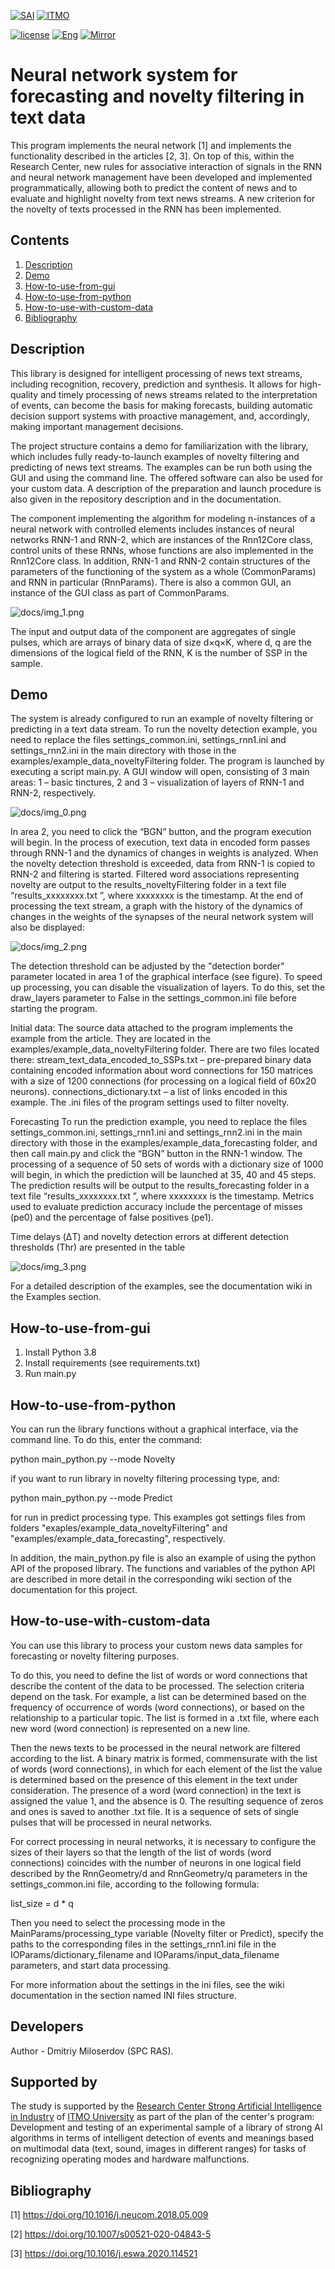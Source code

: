 [![SAI](https://github.com/ITMO-NSS-team/open-source-ops/blob/master/badges/SAI_badge_flat.svg)](https://sai.itmo.ru/)
[![ITMO](https://github.com/ITMO-NSS-team/open-source-ops/blob/master/badges/ITMO_badge_flat.svg)](https://en.itmo.ru/en/)

[![license](https://img.shields.io/github/license/dmmil/rnn_text_stream_analyzer)](https://github.com/dmmil/rnn_text_stream_analyzer/blob/main/LICENSE)
[![Eng](https://img.shields.io/badge/lang-ru-yellow.svg)](/README.md)
[![Mirror](https://camo.githubusercontent.com/9bd7b8c5b418f1364e72110a83629772729b29e8f3393b6c86bff237a6b784f6/68747470733a2f2f62616467656e2e6e65742f62616467652f6769746c61622f6d6972726f722f6f72616e67653f69636f6e3d6769746c6162)](https://gitlab.actcognitive.org/itmo-sai-code/rnn_text_stream_analyzer)

# Neural network system for forecasting and novelty filtering in text data

This program implements the neural network [1] and implements the functionality described in the articles [2, 3]. On top of this, within the Research Center, new rules for associative interaction of signals in the RNN and neural network management have been developed and implemented programmatically, allowing both to predict the content of news and to evaluate and highlight novelty from text news streams. A new criterion for the novelty of texts processed in the RNN has been implemented.

## Contents

1. [Description](#Description)
2. [Demo](#Demo)
3. [How-to-use-from-gui](#How-to-use-from-gui)
4. [How-to-use-from-python](#How-to-use-from-python)
5. [How-to-use-with-custom-data](#How-to-use-with-custom-data)
6. [Bibliography](#Bibliography)


## Description
This library is designed for intelligent processing of news text streams, including recognition, recovery, prediction and synthesis. It allows for high-quality and timely processing of news streams related to the interpretation of events, can become the basis for making forecasts, building automatic decision support systems with proactive management, and, accordingly, making important management decisions.

The project structure contains a demo for familiarization with the library, which includes fully ready-to-launch examples of novelty filtering and predicting of news text streams. The examples can be run both using the GUI and using the command line. The offered software can also be used for your custom data. A description of the preparation and launch procedure is also given in the repository description and in the documentation.

The component implementing the algorithm for modeling n-instances of a neural network with controlled elements includes instances of neural networks RNN-1 and RNN-2, which are instances of the Rnn12Core class, control units of these RNNs, whose functions are also implemented in the Rnn12Core class. In addition, RNN-1 and RNN-2 contain structures of the parameters of the functioning of the system as a whole (CommonParams) and RNN in particular (RnnParams). There is also a common GUI, an instance of the GUI class as part of CommonParams.

![docs/img_1.png](docs/img_1.png)

The input and output data of the component are aggregates of single pulses, which are arrays of binary data of size d×q×K, where d, q are the dimensions of the logical field of the RNN, K is the number of SSP in the sample.

## Demo
The system is already configured to run an example of novelty filtering or predicting in a text data stream.
To run the novelty detection example, you need to replace the files settings_common.ini, settings_rnn1.ini and settings_rnn2.ini in the main directory with those in the examples/example_data_noveltyFiltering folder.
The program is launched by executing a script main.py. A GUI window will open, consisting of 3 main areas: 1 – basic tinctures, 2 and 3 – visualization of layers of RNN-1 and RNN-2, respectively.

![docs/img_0.png](docs/img_0.png)


In area 2, you need to click the “BGN” button, and the program execution will begin.
In the process of execution, text data in encoded form passes through RNN-1 and the dynamics of changes in weights is analyzed. When the novelty detection threshold is exceeded, data from RNN-1 is copied to RNN-2 and filtering is started. Filtered word associations representing novelty are output to the results_noveltyFiltering folder in a text file “results_xxxxxxxx.txt ”, where xxxxxxxx is the timestamp. At the end of processing the text stream, a graph with the history of the dynamics of changes in the weights of the synapses of the neural network system will also be displayed:

![docs/img_2.png](docs/img_2.png)

The detection threshold can be adjusted by the "detection border" parameter located in area 1 of the graphical interface (see figure).
To speed up processing, you can disable the visualization of layers. To do this, set the draw_layers parameter to False in the settings_common.ini file before starting the program.

Initial data:
The source data attached to the program implements the example from the article. They are located in the examples/example_data_noveltyFiltering folder. There are two files located there:
stream_text_data_encoded_to_SSPs.txt – pre-prepared binary data containing encoded information about word connections for 150 matrices with a size of 1200 connections (for processing on a logical field of 60x20 neurons).
connections_dictionary.txt – a list of links encoded in this example.
The .ini files of the program settings used to filter novelty.

Forecasting
To run the prediction example, you need to replace the files settings_common.ini, settings_rnn1.ini and settings_rnn2.ini in the main directory with those in the examples/example_data_forecasting folder, and then call main.py and click the “BGN” button in the RNN-1 window. The processing of a sequence of 50 sets of words with a dictionary size of 1000 will begin, in which the prediction will be launched at 35, 40 and 45 steps. The prediction results will be output to the results_forecasting folder in a text file “results_xxxxxxxx.txt ”, where xxxxxxxx is the timestamp.
Metrics used to evaluate prediction accuracy include the percentage of misses (pe0) and the percentage of false positives (pe1).

Time delays (ΔT) and novelty detection errors at different detection thresholds (Thr) are presented in the table

![docs/img_3.png](docs/img_3.png)

For a detailed description of the examples, see the documentation wiki in the Examples section.

## How-to-use-from-gui

1. Install Python 3.8
2. Install requirements (see requirements.txt)
3. Run main.py

## How-to-use-from-python

You can run the library functions without a graphical interface, via the command line. To do this, enter the command:

python main_python.py --mode Novelty

if you want to run library in novelty filtering processing type, and:

python main_python.py --mode Predict

for run in predict processing type. This examples got settings files from folders "exaples/example_data_noveltyFiltering" and "examples/example_data_forecasting", respectively.

In addition, the main_python.py file is also an example of using the python API of the proposed library. The functions and variables of the python API are described in more detail in the corresponding wiki section of the documentation for this project.

## How-to-use-with-custom-data

You can use this library to process your custom news data samples for forecasting or novelty filtering purposes.

To do this, you need to define the list of words or word connections that describe the content of the data to be processed. The selection criteria depend on the task. For example, a list can be determined based on the frequency of occurrence of words (word connections), or based on the relationship to a particular topic. The list is formed in a .txt file, where each new word (word connection) is represented on a new line.

Then the news texts to be processed in the neural network are filtered according to the list. A binary matrix is formed, commensurate with the list of words (word connections), in which for each element of the list the value is determined based on the presence of this element in the text under consideration. The presence of a word (word connection) in the text is assigned the value 1, and the absence is 0. The resulting sequence of zeros and ones is saved to another .txt file. It is a sequence of sets of single pulses that will be processed in neural networks.

For correct processing in neural networks, it is necessary to configure the sizes of their layers so that the length of the list of words (word connections) coincides with the number of neurons in one logical field described by the RnnGeometry/d and RnnGeometry/q parameters in the settings_common.ini file, according to the following formula:

list_size = d * q

Then you need to select the processing mode in the MainParams/processing_type variable (Novelty filter or Predict), specify the paths to the corresponding files in the settings_rnn1.ini file in the IOParams/dictionary_filename and IOParams/input_data_filename parameters, and start data processing.

For more information about the settings in the ini files, see the wiki documentation in the section named INI files structure.

## Developers

Author - Dmitriy Miloserdov (SPC RAS). 

## Supported by

The study is supported by the [Research Center Strong Artificial Intelligence in Industry](https://sai.itmo.ru/) 
of [ITMO University](https://en.itmo.ru/) as part of the plan of the center's program: Development and testing of an experimental sample of a library of strong AI algorithms in terms of intelligent detection of events and meanings based on multimodal data (text, sound, images in different ranges) for tasks of recognizing operating modes and hardware malfunctions.

## Bibliography

[1] https://doi.org/10.1016/j.neucom.2018.05.009

[2] https://doi.org/10.1007/s00521-020-04843-5

[3] https://doi.org/10.1016/j.eswa.2020.114521

